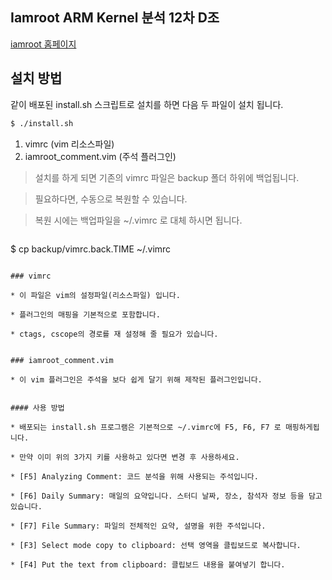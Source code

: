 ## Iamroot ARM Kernel 분석 12차 D조

[iamroot 홈페이지](http://www.iamroot.org)

## 설치 방법

같이 배포된 install.sh 스크립트로 설치를 하면 다음 두 파일이 설치 됩니다.

```bash
$ ./install.sh
```

1. vimrc (vim 리소스파일)
1. iamroot_comment.vim (주석 플러그인)


> 설치를 하게 되면 기존의 vimrc 파일은 backup 폴더 하위에 백업됩니다.

> 필요하다면, 수동으로 복원할 수 있습니다.

> 복원 시에는 백업파일을 ~/.vimrc 로 대체 하시면 됩니다.

> ```bash
  $ cp backup/vimrc.back.TIME ~/.vimrc
  ```

### vimrc

* 이 파일은 vim의 설정파일(리소스파일) 입니다.

* 플러그인의 매핑을 기본적으로 포함합니다.

* ctags, cscope의 경로를 재 설정해 줄 필요가 있습니다.


### iamroot_comment.vim 

* 이 vim 플러그인은 주석을 보다 쉽게 달기 위해 제작된 플러그인입니다.


#### 사용 방법

* 배포되는 install.sh 프로그램은 기본적으로 ~/.vimrc에 F5, F6, F7 로 매핑하게됩니다.

* 만약 이미 위의 3가지 키를 사용하고 있다면 변경 후 사용하세요.

* [F5] Analyzing Comment: 코드 분석을 위해 사용되는 주석입니다.

* [F6] Daily Summary: 매일의 요약입니다. 스터디 날짜, 장소, 참석자 정보 등을 담고 있습니다. 

* [F7] File Summary: 파일의 전체적인 요약, 설명을 위한 주석입니다.

* [F3] Select mode copy to clipboard: 선택 영역을 클립보드로 복사합니다.

* [F4] Put the text from clipboard: 클립보드 내용을 붙여넣기 합니다.
